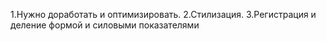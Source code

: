 1.Нужно доработать и оптимизировать.
2.Стилизация.
3.Регистрация и деление формой и силовыми показателями